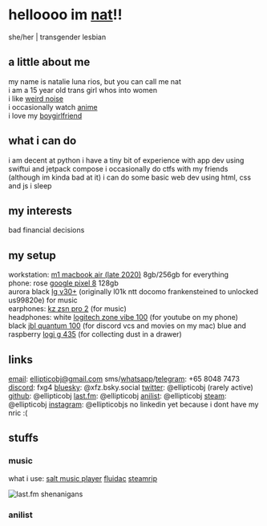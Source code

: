 # helloooo im [nat](https://en.pronouns.page/@ellipticobj)!!  
she/her | transgender lesbian  

## a little about me  
my name is natalie luna rios, but you can call me nat  
i am a 15 year old trans girl whos into women  
i like [weird noise](https://www.last.fm/user/ellipticobj/)  
i occasionally watch [anime](https://anilist.co/user/ellipticobj/)  
i love my [boygirlfriend](https://en.pronouns.page/@audhdom)

## what i can do  
i am decent at python
i have a tiny bit of experience with app dev using swiftui and jetpack compose
i occasionally do ctfs with my friends (although im kinda bad at it)
i can do some basic web dev using html, css and js
i sleep  

## my interests
bad financial decisions

## my setup  
workstation: [m1 macbook air (late 2020)](https://support.apple.com/kb/SP825?locale=en_SG) 8gb/256gb for everything  
phone: rose [google pixel 8](https://www.gsmarena.com/google_pixel_8-12546.php) 128gb  
       aurora black [lg v30+](https://www.gsmarena.com/lg_v30-8712.php#us998) (originally l01k ntt docomo frankensteined to unlocked us99820e) for music  
earphones: [kz zsn pro 2](https://kz-audio.com/kz-zsn-pro-2.html) (for music)  
headphones: white [logitech zone vibe 100](https://headphones.sg/logitech-zone-vibe-100-wireless-bluetooth-headset-graphite/) (for youtube on my phone)  
            black [jbl quantum 100](https://www.jbl.com.sg/gaming/QUANTUM100.html) (for discord vcs and movies on my mac)
            blue and raspberry [logi g 435](https://www.logitechg.com/en-sg/products/gaming-audio/g435-wireless-bluetooth-gaming-headset.html) (for collecting dust in a drawer)

## links
[email](mailto:ellipticobj@gmail.com): [ellipticobj@gmail.com](mailto:ellipticobj@gmail.com)
sms/[whatsapp](https://wa.link/9gh6go)/[telegram](http://t.me/ellipticobj): +65 8048 7473
[discord](http://discordapp.com/users/973943523655164032): fxg4
[bluesky](http://xfz.bsky.social): @xfz.bsky.social
[twitter](http:?/twitter.com/ellipticobj): @ellipticobj (rarely active)
[github](http://github.com/ellipticobj): @ellipticobj
[last.fm](http://last.fm/user/ellipticobj): @ellipticobj
[anilist](http://anilist.co/user/ellipticobj): @ellipticobj
[steam](http://steamcommunity.com/id/ellipticobj): @ellipticobj
[instagram](http://instagram.com/ellipticobjs): @ellipticobjs
no linkedin yet because i dont have my nric :(

## stuffs
### music
what i use: 
[salt music player](https://github.com/Moriafly/SaltPlayerSource)
[fluidac](https://github.com/imjyotiraditya/fluidac-releases)
[steamrip](https://github.com/nathom/streamrip)

![last.fm shenanigans](https://lastfm-recently-played.vercel.app/api?user=ellipticobj&count=4&width=600&loved=true&show_user=footer&header_style=normal_stats&footer_style=normal&loved_style=4&bg_color=572649)

### anilist  
<!-- ANILIST_ACTIVITY:start -->

<!-- ANILIST_ACTIVITY:end -->